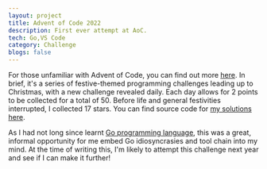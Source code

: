 ```yaml
---
layout: project
title: Advent of Code 2022
description: First ever attempt at AoC.
tech: Go,VS Code
category: Challenge
blogs: false
---
```


For those unfamiliar with Advent of Code, you can find out more [here](https://adventofcode.com/2022/about). In brief, it's a series of festive-themed programming challenges leading up to Christmas, with a new challenge revealed daily. Each day allows for 2 points to be collected for a total of 50. Before life and general festivities interrupted, I collected 17 stars. You can find source code for [my solutions here](https://github.com/tomaskul/advent-of-code-22).

As I had not long since learnt [Go programming language](https://go.dev/), this was a great, informal opportunity for me embed Go idiosyncrasies and tool chain into my mind. At the time of writing this, I'm likely to attempt this challenge next year and see if I can make it further!
